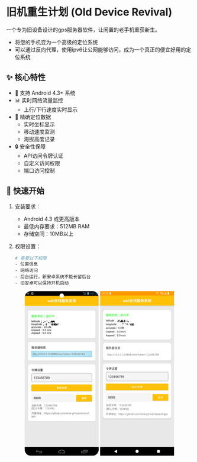 # 旧机重生计划 (Old Device Revival)

一个专为旧设备设计的gps服务器软件，让闲置的老手机重获新生。
- 将您的手机变为一个高级的定位系统
- 可以通过反向代理，使用ipv6让公网能够访问，成为一个真正的便宜好用的定位系统
## ✨ 核心特性

- 📱 支持 Android 4.3+ 系统
- 📊 实时网络流量监控
  - 上行/下行速度实时显示
- 📍 精确定位数据
  - 实时坐标显示
  - 移动速度监测
  - 海拔高度记录
- 🔒 安全性保障
  - API访问令牌认证
  - 自定义访问权限
  - 端口访问控制

## 🚀 快速开始

1. 安装要求：
   - Android 4.3 或更高版本
   - 最低内存要求：512MB RAM
   - 存储空间：10MB以上

2. 权限设置：
   ```bash
   # 需要以下权限
   - 位置信息
   - 网络访问
   - 后台运行，新安卓系统不能长留后台
   - 旧安卓可以保持开机启动
   ```
<div align="center">
  <img src="image/android4.3.png" width="200" alt="截图1">
  <img src="image/android14.png" width="200" alt="截图2">
</div>
